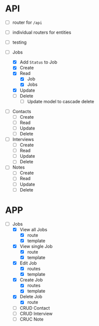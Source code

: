 # API

- [ ] router for `/api`
- [ ] individual routers for entities
- [ ] testing

- [ ] Jobs
    - [X] Add `Status` to Job
    - [X] Create
    - [X] Read
        - [X] Job
        - [X] Jobs
    - [X] Update
    - [ ] Delete
        - [ ] Update model to cascade delete

<!-- Figure out how to best manage contacts for jobs and interview -->
- [ ] Contacts
    - [ ] Create
    - [ ] Read
    - [ ] Update
    - [ ] Delete

- [ ] Interviews
    - [ ] Create
    - [ ] Read
    - [ ] Update
    - [ ] Delete

- [ ] Notes
    - [ ] Create
    - [ ] Read
    - [ ] Update
    - [ ] Delete

# APP

- [ ] Jobs
    - [X] View all Jobs
        - [X] route
        - [X] template
    - [X] View single Job
        - [X] route
        - [X] template
    - [X] Edit Job
        - [X] routes
        - [X] template
    - [X] Create Job
        - [X] routes
        - [X] template
    - [X] Delete Job
        - [X] route

    - [ ] CRUD Contact
    - [ ] CRUD Interview
    - [ ] CRUC Note